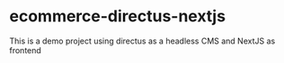 # ecommerce-directus-nextjs
This is a demo project using directus as a headless CMS and NextJS as frontend
